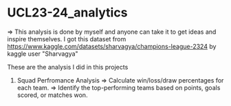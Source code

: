 # UCL23-24_analytics
=> This analysis is done by myself and anyone can take it to get ideas and inspire themselves. I got this dataset from https://www.kaggle.com/datasets/sharvagya/champions-league-2324 by kaggle user "Sharvagya"

These are the analysis I did in this projects
1) Squad Perfromance Analysis
=> Calculate win/loss/draw percentages for each team.
=> Identify the top-performing teams based on points, goals scored, or matches won.